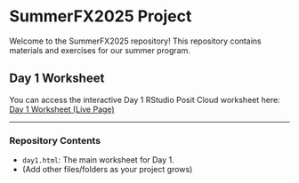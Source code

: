 # SummerFX2025 Project

Welcome to the SummerFX2025 repository! This repository contains materials and exercises for our summer program.

## Day 1 Worksheet

You can access the interactive Day 1 RStudio Posit Cloud worksheet here:
[Day 1 Worksheet (Live Page)](https://drykim.github.io/SummerFX2025/day1.html)

---

### Repository Contents

* `day1.html`: The main worksheet for Day 1.
* (Add other files/folders as your project grows)
